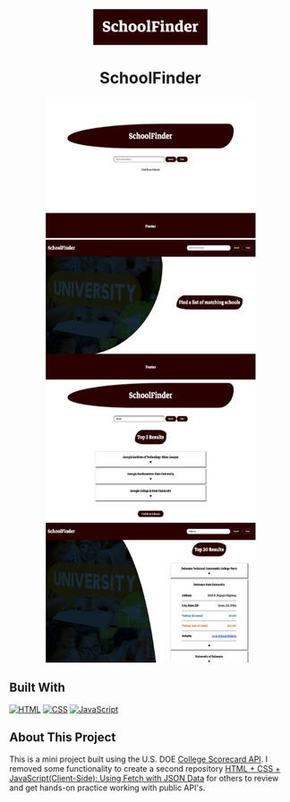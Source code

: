 <div align="center">
<img src="screenshots/project-logo.png" alt="project-name" height="64">
<h1 align="center">SchoolFinder</h1>
</div>

<!-- SCREENSHOT -->
<div align="center">
  <img width="375" height="250" alt="project-screenshot" src="screenshots/project-screenshot.png">
  <img width="375" height="250" alt="project-screenshot" src="screenshots/project-screenshot-3.png">
</div>

<div align="center">
  <img width="375" height="250" alt="project-screenshot" src="screenshots/project-screenshot-2.png">
  <img width="375" height="250" alt="project-screenshot" src="screenshots/project-screenshot-4.png">
</div>

## Built With

[![HTML](https://img.shields.io/badge/HTML-%23282828?style=for-the-badge&logo=HTML5&logoColor=%23E34F26&logoSize=auto)](https://html.com/html5/) [![CSS](https://img.shields.io/badge/CSS-%23282828?style=for-the-badge&logo=CSS3&logoColor=%231572B6&logoSize=auto)](https://www.w3schools.com/css/default.asp) [![JavaScript](https://img.shields.io/badge/JAVASCRIPT-%23282828?style=for-the-badge&logo=javascript&logoColor=%23F7DF1E&logoSize=auto)](https://ecma-international.org/publications-and-standards/standards/ecma-262/)

## About This Project

This is a mini project built using the U.S. DOE [College Scorecard API](https://collegescorecard.ed.gov/data/api/). I removed some functionality to create a second repository [HTML + CSS + JavaScript(Client-Side): Using Fetch with JSON Data](https://github.com/RjayBrown/javascript-fetch-json-data) for others to review and get hands-on practice working with public API's. 
